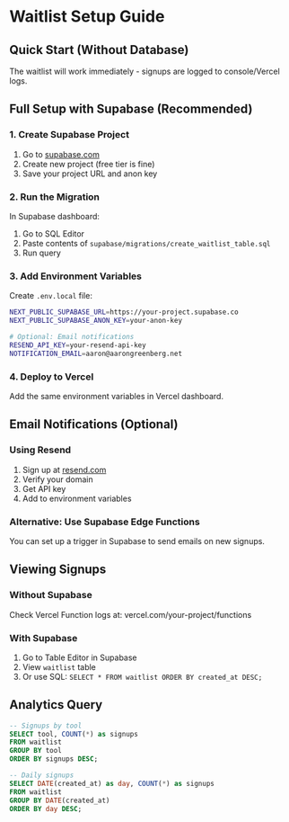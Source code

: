 # Waitlist Setup Guide

## Quick Start (Without Database)
The waitlist will work immediately - signups are logged to console/Vercel logs.

## Full Setup with Supabase (Recommended)

### 1. Create Supabase Project
1. Go to [supabase.com](https://supabase.com)
2. Create new project (free tier is fine)
3. Save your project URL and anon key

### 2. Run the Migration
In Supabase dashboard:
1. Go to SQL Editor
2. Paste contents of `supabase/migrations/create_waitlist_table.sql`
3. Run query

### 3. Add Environment Variables
Create `.env.local` file:
```bash
NEXT_PUBLIC_SUPABASE_URL=https://your-project.supabase.co
NEXT_PUBLIC_SUPABASE_ANON_KEY=your-anon-key

# Optional: Email notifications
RESEND_API_KEY=your-resend-api-key
NOTIFICATION_EMAIL=aaron@aarongreenberg.net
```

### 4. Deploy to Vercel
Add the same environment variables in Vercel dashboard.

## Email Notifications (Optional)

### Using Resend
1. Sign up at [resend.com](https://resend.com)
2. Verify your domain
3. Get API key
4. Add to environment variables

### Alternative: Use Supabase Edge Functions
You can set up a trigger in Supabase to send emails on new signups.

## Viewing Signups

### Without Supabase
Check Vercel Function logs at: vercel.com/your-project/functions

### With Supabase
1. Go to Table Editor in Supabase
2. View `waitlist` table
3. Or use SQL: `SELECT * FROM waitlist ORDER BY created_at DESC;`

## Analytics Query
```sql
-- Signups by tool
SELECT tool, COUNT(*) as signups 
FROM waitlist 
GROUP BY tool 
ORDER BY signups DESC;

-- Daily signups
SELECT DATE(created_at) as day, COUNT(*) as signups
FROM waitlist
GROUP BY DATE(created_at)
ORDER BY day DESC;
```